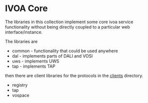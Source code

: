 IVOA Core
=========

The libraries in this collection implement some core ivoa service functionality without being directly coupled to a particular web interface/instance.

The libraries are

* common - functionality that could be used anywhere
* dal - implements parts of DALI and VOSI
* uws - implements UWS
* tap - implements TAP

then there are client libraries for the protocols in the [clients](clients) directory.

* registry
* tap
* vospace


